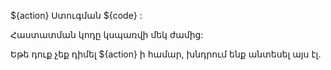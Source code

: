 ${action} Ստուգման ${code} :

Հաստատման կոդը կսպառվի մեկ ժամից:

Եթե դուք չեք դիմել ${action} ի համար, խնդրում ենք անտեսել այս էլ.